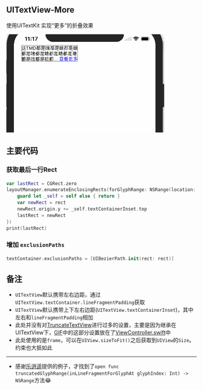 ## UITextView-More

使用UITextKit 实现“更多”的折叠效果

![预览](https://github.com/madordie/UITextView-More/blob/master/Untitled.gif?raw=true)

## 主要代码

### 获取最后一行Rect

```swift
var lastRect = CGRect.zero
layoutManager.enumerateEnclosingRects(forGlyphRange: NSRange(location: 0, length: textStorage.string.characters.count), withinSelectedGlyphRange: NSRange(location: NSNotFound, length: 0), in: textContainer, using: { [weak self] (rect, isStop) in
    guard let _self = self else { return }
    var newRect = rect
    newRect.origin.y += _self.textContainerInset.top
    lastRect = newRect
})
print(lastRect)
```

### 增加 `exclusionPaths`

```swift
textContainer.exclusionPaths = [UIBezierPath.init(rect: rect)]
```

## 备注

- `UITextView`默认携带左右边距，通过`UITextView.textContainer.lineFragmentPadding`获取
- `UITextView`默认携带上下左右边距(`UITextView.textContainerInset`)，其中左右和`lineFragmentPadding`相加
- 此处并没有对[TruncateTextView](https://github.com/madordie/UITextView-More/blob/master/TruncateTextView.swift)进行过多的设置，主要是因为继承在UITextView下，[GIF](https://github.com/madordie/UITextView-More/blob/master/Untitled.gif)中的这部分设置放在了[ViewController.swift](https://github.com/madordie/UITextView-More/blob/master/Demo-AppStore-More/ViewController.swift)中
- 此处使用的是`frame`，可以在`UIView.sizeToFit()`之后获取到`UIView`的`Size`。约束也大抵如此

----

- 感谢[乐逍遥](https://github.com/lexiaoyao20)提供的例子，才找到了`open func truncatedGlyphRange(inLineFragmentForGlyphAt glyphIndex: Int) -> NSRange`方法😂
